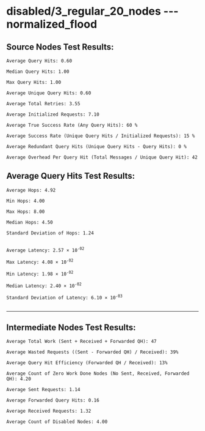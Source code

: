 # disabled/3_regular_20_nodes --- normalized_flood
## Source Nodes Test Results:
	Average Query Hits: 0.60

	Median Query Hits: 1.00

	Max Query Hits: 1.00

	Average Unique Query Hits: 0.60

	Average Total Retries: 3.55

	Average Initialized Requests: 7.10

	Average True Success Rate (Any Query Hits): 60 %

	Average Success Rate (Unique Query Hits / Initialized Requests): 15 %

	Average Redundant Query Hits (Unique Query Hits - Query Hits): 0 %

	Average Overhead Per Query Hit (Total Messages / Unique Query Hit): 42



## Average Query Hits Test Results:
<pre><code>Average Hops: 4.92

Min Hops: 4.00

Max Hops: 8.00

Median Hops: 4.50

Standard Deviation of Hops: 1.24


Average Latency: 2.57 × 10<sup>-02</sup>

Max Latency: 4.08 × 10<sup>-02</sup>

Min Latency: 1.98 × 10<sup>-02</sup>

Median Latency: 2.40 × 10<sup>-02</sup>

Standard Deviation of Latency: 6.10 × 10<sup>-03</sup>

</code></pre>

---------------------------------------------
## Intermediate Nodes Test Results:

	Average Total Work (Sent + Received + Forwarded QH): 47

	Average Wasted Requests ((Sent - Forwarded QH) / Received): 39%

	Average Query Hit Efficiency (Forwarded QH / Received): 13%

	Average Count of Zero Work Done Nodes (No Sent, Received, Forwarded QH): 4.20

	Average Sent Requests: 1.14

	Average Forwarded Query Hits: 0.16

	Average Received Requests: 1.32

	Average Count of Disabled Nodes: 4.00

